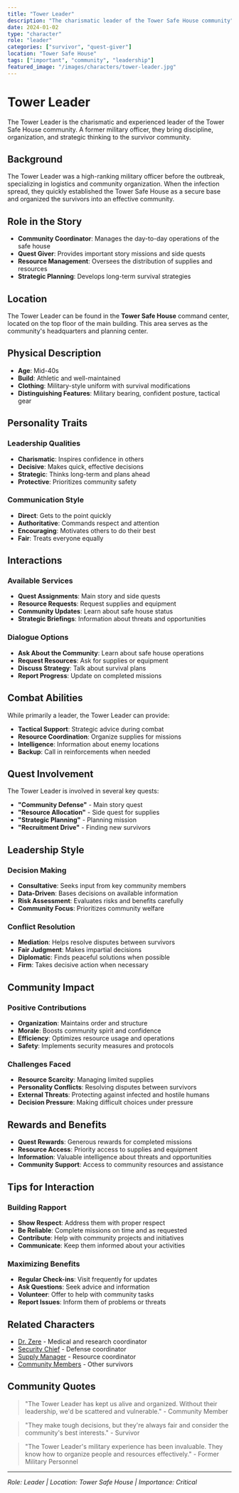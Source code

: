 ```yaml
---
title: "Tower Leader"
description: "The charismatic leader of the Tower Safe House community"
date: 2024-01-02
type: "character"
role: "leader"
categories: ["survivor", "quest-giver"]
location: "Tower Safe House"
tags: ["important", "community", "leadership"]
featured_image: "/images/characters/tower-leader.jpg"
---
```


# Tower Leader

The Tower Leader is the charismatic and experienced leader of the Tower Safe House community. A former military officer, they bring discipline, organization, and strategic thinking to the survivor community.

## Background

The Tower Leader was a high-ranking military officer before the outbreak, specializing in logistics and community organization. When the infection spread, they quickly established the Tower Safe House as a secure base and organized the survivors into an effective community.

## Role in the Story

- **Community Coordinator**: Manages the day-to-day operations of the safe house
- **Quest Giver**: Provides important story missions and side quests
- **Resource Management**: Oversees the distribution of supplies and resources
- **Strategic Planning**: Develops long-term survival strategies

## Location

The Tower Leader can be found in the **Tower Safe House** command center, located on the top floor of the main building. This area serves as the community's headquarters and planning center.

## Physical Description

- **Age**: Mid-40s
- **Build**: Athletic and well-maintained
- **Clothing**: Military-style uniform with survival modifications
- **Distinguishing Features**: Military bearing, confident posture, tactical gear

## Personality Traits

### Leadership Qualities
- **Charismatic**: Inspires confidence in others
- **Decisive**: Makes quick, effective decisions
- **Strategic**: Thinks long-term and plans ahead
- **Protective**: Prioritizes community safety

### Communication Style
- **Direct**: Gets to the point quickly
- **Authoritative**: Commands respect and attention
- **Encouraging**: Motivates others to do their best
- **Fair**: Treats everyone equally

## Interactions

### Available Services
- **Quest Assignments**: Main story and side quests
- **Resource Requests**: Request supplies and equipment
- **Community Updates**: Learn about safe house status
- **Strategic Briefings**: Information about threats and opportunities

### Dialogue Options
- **Ask About the Community**: Learn about safe house operations
- **Request Resources**: Ask for supplies or equipment
- **Discuss Strategy**: Talk about survival plans
- **Report Progress**: Update on completed missions

## Combat Abilities

While primarily a leader, the Tower Leader can provide:

- **Tactical Support**: Strategic advice during combat
- **Resource Coordination**: Organize supplies for missions
- **Intelligence**: Information about enemy locations
- **Backup**: Call in reinforcements when needed

## Quest Involvement

The Tower Leader is involved in several key quests:

- **"Community Defense"** - Main story quest
- **"Resource Allocation"** - Side quest for supplies
- **"Strategic Planning"** - Planning mission
- **"Recruitment Drive"** - Finding new survivors

## Leadership Style

### Decision Making
- **Consultative**: Seeks input from key community members
- **Data-Driven**: Bases decisions on available information
- **Risk Assessment**: Evaluates risks and benefits carefully
- **Community Focus**: Prioritizes community welfare

### Conflict Resolution
- **Mediation**: Helps resolve disputes between survivors
- **Fair Judgment**: Makes impartial decisions
- **Diplomatic**: Finds peaceful solutions when possible
- **Firm**: Takes decisive action when necessary

## Community Impact

### Positive Contributions
- **Organization**: Maintains order and structure
- **Morale**: Boosts community spirit and confidence
- **Efficiency**: Optimizes resource usage and operations
- **Safety**: Implements security measures and protocols

### Challenges Faced
- **Resource Scarcity**: Managing limited supplies
- **Personality Conflicts**: Resolving disputes between survivors
- **External Threats**: Protecting against infected and hostile humans
- **Decision Pressure**: Making difficult choices under pressure

## Rewards and Benefits

- **Quest Rewards**: Generous rewards for completed missions
- **Resource Access**: Priority access to supplies and equipment
- **Information**: Valuable intelligence about threats and opportunities
- **Community Support**: Access to community resources and assistance

## Tips for Interaction

### Building Rapport
- **Show Respect**: Address them with proper respect
- **Be Reliable**: Complete missions on time and as requested
- **Contribute**: Help with community projects and initiatives
- **Communicate**: Keep them informed about your activities

### Maximizing Benefits
- **Regular Check-ins**: Visit frequently for updates
- **Ask Questions**: Seek advice and information
- **Volunteer**: Offer to help with community tasks
- **Report Issues**: Inform them of problems or threats

## Related Characters

- [Dr. Zere](/characters/dr-zere/) - Medical and research coordinator
- [Security Chief](/characters/security-chief/) - Defense coordinator
- [Supply Manager](/characters/supply-manager/) - Resource coordinator
- [Community Members](/characters/community-members/) - Other survivors

## Community Quotes

> "The Tower Leader has kept us alive and organized. Without their leadership, we'd be scattered and vulnerable." - Community Member

> "They make tough decisions, but they're always fair and consider the community's best interests." - Survivor

> "The Tower Leader's military experience has been invaluable. They know how to organize people and resources effectively." - Former Military Personnel

---

*Role: Leader | Location: Tower Safe House | Importance: Critical*
